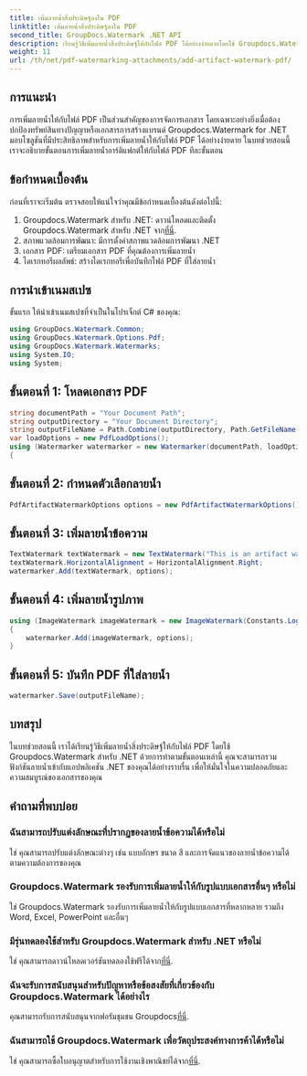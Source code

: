 ```yaml
---
title: เพิ่มลายน้ำสิ่งประดิษฐ์ลงใน PDF
linktitle: เพิ่มลายน้ำสิ่งประดิษฐ์ลงใน PDF
second_title: GroupDocs.Watermark .NET API
description: เรียนรู้วิธีเพิ่มลายน้ำสิ่งประดิษฐ์ให้กับไฟล์ PDF ได้อย่างง่ายดายโดยใช้ Groupdocs.Watermark สำหรับ .NET ปกป้องเอกสารของคุณได้อย่างง่ายดาย
weight: 11
url: /th/net/pdf-watermarking-attachments/add-artifact-watermark-pdf/
---
```

## การแนะนำ
การเพิ่มลายน้ำให้กับไฟล์ PDF เป็นส่วนสำคัญของการจัดการเอกสาร โดยเฉพาะอย่างยิ่งเมื่อต้องปกป้องทรัพย์สินทางปัญญาหรือเอกสารการสร้างแบรนด์ Groupdocs.Watermark for .NET มอบโซลูชันที่มีประสิทธิภาพสำหรับการเพิ่มลายน้ำให้กับไฟล์ PDF ได้อย่างง่ายดาย ในบทช่วยสอนนี้ เราจะอธิบายขั้นตอนการเพิ่มลายน้ำอาร์ติแฟกต์ให้กับไฟล์ PDF ทีละขั้นตอน
## ข้อกำหนดเบื้องต้น
ก่อนที่เราจะเริ่มต้น ตรวจสอบให้แน่ใจว่าคุณมีข้อกำหนดเบื้องต้นดังต่อไปนี้:
1.  Groupdocs.Watermark สำหรับ .NET: ดาวน์โหลดและติดตั้ง Groupdocs.Watermark สำหรับ .NET จาก[ที่นี่](https://releases.groupdocs.com/Watermark/net/).
2. สภาพแวดล้อมการพัฒนา: มีการตั้งค่าสภาพแวดล้อมการพัฒนา .NET
3. เอกสาร PDF: เตรียมเอกสาร PDF ที่คุณต้องการเพิ่มลายน้ำ
4. ไดเรกทอรีผลลัพธ์: สร้างไดเรกทอรีเพื่อบันทึกไฟล์ PDF ที่ใส่ลายน้ำ

## การนำเข้าเนมสเปซ
ขั้นแรก ให้นำเข้าเนมสเปซที่จำเป็นในโปรเจ็กต์ C# ของคุณ:
```csharp
using GroupDocs.Watermark.Common;
using GroupDocs.Watermark.Options.Pdf;
using GroupDocs.Watermark.Watermarks;
using System.IO;
using System;
```
## ขั้นตอนที่ 1: โหลดเอกสาร PDF
```csharp
string documentPath = "Your Document Path";
string outputDirectory = "Your Document Directory";
string outputFileName = Path.Combine(outputDirectory, Path.GetFileName(documentPath));
var loadOptions = new PdfLoadOptions();
using (Watermarker watermarker = new Watermarker(documentPath, loadOptions))
{
```
## ขั้นตอนที่ 2: กำหนดตัวเลือกลายน้ำ
```csharp
PdfArtifactWatermarkOptions options = new PdfArtifactWatermarkOptions();
```
## ขั้นตอนที่ 3: เพิ่มลายน้ำข้อความ
```csharp
TextWatermark textWatermark = new TextWatermark("This is an artifact watermark", new Font("Arial", 8));
textWatermark.HorizontalAlignment = HorizontalAlignment.Right;
watermarker.Add(textWatermark, options);
```
## ขั้นตอนที่ 4: เพิ่มลายน้ำรูปภาพ
```csharp
using (ImageWatermark imageWatermark = new ImageWatermark(Constants.LogoBmp))
{
    watermarker.Add(imageWatermark, options);
}
```
## ขั้นตอนที่ 5: บันทึก PDF ที่ใส่ลายน้ำ
```csharp
watermarker.Save(outputFileName);
```

## บทสรุป
ในบทช่วยสอนนี้ เราได้เรียนรู้วิธีเพิ่มลายน้ำสิ่งประดิษฐ์ให้กับไฟล์ PDF โดยใช้ Groupdocs.Watermark สำหรับ .NET ด้วยการทำตามขั้นตอนเหล่านี้ คุณจะสามารถรวมฟังก์ชันลายน้ำเข้ากับแอปพลิเคชัน .NET ของคุณได้อย่างราบรื่น เพื่อให้มั่นใจในความปลอดภัยและความสมบูรณ์ของเอกสารของคุณ
## คำถามที่พบบ่อย
### ฉันสามารถปรับแต่งลักษณะที่ปรากฏของลายน้ำข้อความได้หรือไม่
ใช่ คุณสามารถปรับแต่งลักษณะต่างๆ เช่น แบบอักษร ขนาด สี และการจัดแนวของลายน้ำข้อความได้ตามความต้องการของคุณ
### Groupdocs.Watermark รองรับการเพิ่มลายน้ำให้กับรูปแบบเอกสารอื่นๆ หรือไม่
ใช่ Groupdocs.Watermark รองรับการเพิ่มลายน้ำให้กับรูปแบบเอกสารที่หลากหลาย รวมถึง Word, Excel, PowerPoint และอื่นๆ
### มีรุ่นทดลองใช้สำหรับ Groupdocs.Watermark สำหรับ .NET หรือไม่
 ใช่ คุณสามารถดาวน์โหลดเวอร์ชันทดลองใช้ฟรีได้จาก[ที่นี่](https://releases.groupdocs.com/).
### ฉันจะรับการสนับสนุนสำหรับปัญหาหรือข้อสงสัยที่เกี่ยวข้องกับ Groupdocs.Watermark ได้อย่างไร
 คุณสามารถรับการสนับสนุนจากฟอรัมชุมชน Groupdocs[ที่นี่](https://forum.groupdocs.com/c/watermark/19).
### ฉันสามารถใช้ Groupdocs.Watermark เพื่อวัตถุประสงค์ทางการค้าได้หรือไม่
ใช่ คุณสามารถซื้อใบอนุญาตสำหรับการใช้งานเชิงพาณิชย์ได้จาก[ที่นี่](https://purchase.groupdocs.com/buy).